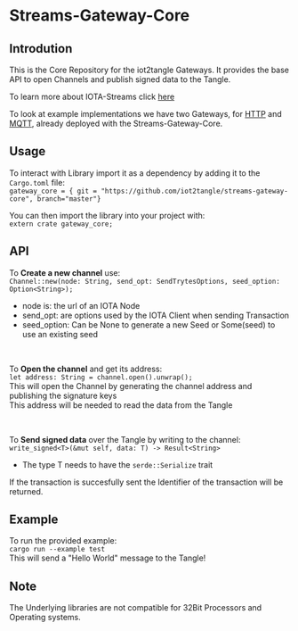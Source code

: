 # Streams-Gateway-Core

## Introdution
This is the Core Repository for the iot2tangle Gateways. It provides the base API to open Channels and publish signed data to the Tangle.  
  
To learn more about IOTA-Streams click [here](https://www.iota.org/solutions/streams)  
  
To look at example implementations we have two Gateways, for [HTTP](https://github.com/iot2tangle/Streams-wifi-gateway) and [MQTT](https://github.com/iot2tangle/streams-mqtt-gateway), already deployed with the Streams-Gateway-Core.
  
## Usage
To interact with Library import it as a dependency by adding it to the `Cargo.toml` file:  
`gateway_core = { git = "https://github.com/iot2tangle/streams-gateway-core", branch="master"}`
  
You can then import the library into your project with:  
`extern crate gateway_core;`  

## API 
To <b>Create a new channel</b>  use:  
`Channel::new(node: String, send_opt: SendTrytesOptions, seed_option: Option<String>);`  
* node is: the url of an IOTA Node   
* send_opt:  are options used by the IOTA Client when sending Transaction  
* seed_option: Can be None to generate a new Seed or Some(seed) to use an existing seed  

 <br>
  
   
To <b>Open the channel</b>  and get its address:    
`let address: String = channel.open().unwrap();`  
This will open the Channel by generating the channel address and publishing the signature keys  
This address will be needed to read the data from the Tangle  
  
   <br>
   
To <b>Send signed data</b> over the Tangle by writing to the channel:  
`write_signed<T>(&mut self, data: T) -> Result<String>`  
* The type T needs to have the `serde::Serialize` trait  
  
If the transaction is succesfully sent the Identifier of the transaction will be returned.  

## Example
To run the provided example:  
`cargo run --example test`  
This will send a "Hello World" message to the Tangle!

  
## Note
The Underlying libraries are not compatible for 32Bit Processors and Operating systems.  
